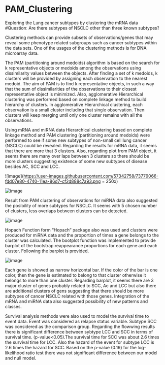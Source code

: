 # PAM_Clustering
Exploring the Lung cancer subtypes by clustering the mRNA data
#Question: Are there subtypes of NSCLC other than three known subtypes?

Clustering methods can provide subsets of observations/genes that may reveal some phenotype related subgroups such as cancer subtypes within the data sets. One of the usages of the clustering methods is for DNA microarray data. 

The PAM (partitioning around medoids) algorithm is based on the search for k representative objects or medoids among the observations using dissimilarity values between the objects. After finding a set of k medoids, k clusters will be provided by assigning each observation to the nearest medoid. The aim of PAM is to find k representative objects, in such a way that the sum of dissimilarities of the observations to their closest representative object is minimized. Also, agglomerative Hierarchical clustering was performed based on complete linkage method to build hierarchy of clusters. In agglomerative Hierarchical clustering, each observation is a small cluster including that single observation. Then clusters will keep merging until only one cluster remains with all the observations.


Using mRNA and miRNA data Hierarchical clustering based on complete linkage method and PAM clustering (partitioning around medoids) were performed to see if some new subtypes of non-small cell lung cancer (NSCLC) could be revealed. Regarding the results for mRNA data, it seems that there are more that 3 clusters. Also, regarding plot from PAM object, it seems there are many over laps between 3 clusters so there should be more clusters suggesting existence of some new subtypes of disease besides AC, SCC and LCC. 


![image](https://user-images.githubusercontent.com/57342758/73779066-fdd07e80-4740-11ea-86d7-cf2d888c7a93.png = 250x)


![image](https://user-images.githubusercontent.com/57342758/73779589-cb735100-4741-11ea-937f-9bfc2903c0a3.png)

Result from PAM clustering of observations for miRNA data also suggested the posibility of more subtypes for NSCLC. It seems with 5 chosen number of clusters, less overlaps between clusters can be detected.

![image](https://user-images.githubusercontent.com/57342758/73779537-b8f91780-4741-11ea-8641-5b29a25f438a.png)


Hopach Function form “Hopach” package also was used and clusters were produced for miRNA data and the proportion of times a gene belongs to the cluster was calculated. The bootplot function was implemented to provide barplot of the bootstrap reappearance proportions for each gene and each cluster. Following the barplot is provided. 

![image](https://user-images.githubusercontent.com/57342758/73779672-ed6cd380-4741-11ea-953b-e46cec60f13c.png)

Each gene is showed as narrow horizontal bar. If the color of the bar is one color, then the gene is estimated to belong to that cluster otherwise it belongs to more than one cluster. Regarding barplot, it seems there are 3 major cluster of genes probably related to SCC, Ac and LCC but also there are additional clusters of gens suggesting that there should be more subtypes of cancer NSCLC related with those genes. Integration of the mRNA and miRNA data also suggested possibility of new patterns and classes. 

Survival analysis methods were also used to model the survival time to event data. Event was considered as relapse status variable. Subtype SCC was considered as the comparison group. Regarding the flowwing results there is significant difference between sybtype LCC and SCC in terms of survival time. (p-value<0.05).The survival time for SCC was about 2.6 times the survival time for LCC. Also the hazard of the event for subtype LCC is 2.6 times the hazard for SCC. Based on the p-value (0.19) for the log-likelihood ratio test there was not significant difference between our model and null model. 


